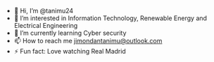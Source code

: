 - 👋 Hi, I’m @tanimu24
- 👀 I’m interested in Information Technology, Renewable Energy and Electrical Engineering
- 🌱 I’m currently learning Cyber security
- 📫 How to reach me jimondantanimu@outlook.com
- ⚡ Fun fact: Love watching Real Madrid

<!---
tanimu24/tanimu24 is a ✨ special ✨ repository because its `README.md` (this file) appears on your GitHub profile.
You can click the Preview link to take a look at your changes.
--->
